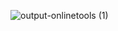 ![output-onlinetools (1)](https://github.com/user-attachments/assets/e61d75a9-a523-45dc-a7b0-bc2d77542c0a)
